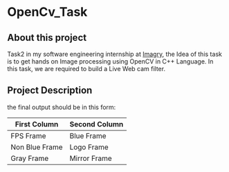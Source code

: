 # OpenCv_Task
## About this project
Task2 in my software engineering internship at [Imagry](https://github.com/imagry), the Idea of this task is to get hands on Image processing using OpenCV in C++ Language.
In this task, we are required to build a Live Web cam filter.

## Project Description
the final output should be in this form:


| First Column  | Second Column |
| ------------- | ------------- |
| FPS Frame | Blue Frame  |
| Non Blue Frame  | Logo Frame  |
| Gray Frame   | Mirror Frame  |
